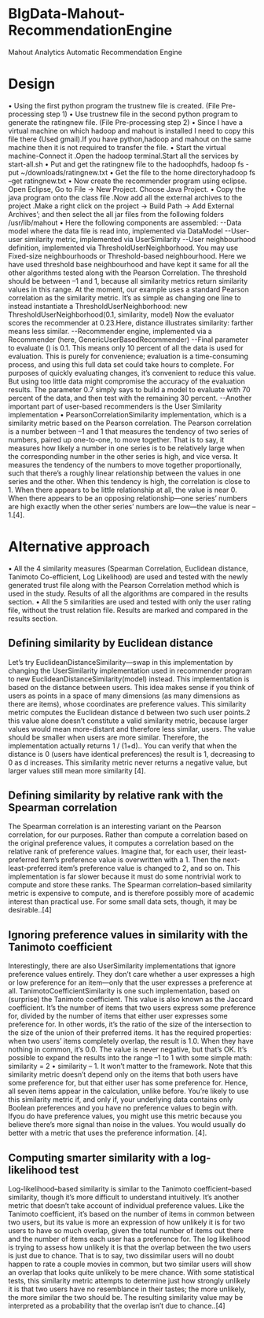 # BIgData-Mahout-RecommendationEngine
Mahout Analytics Automatic Recommendation Engine


# Design
•	Using the first python program the trustnew file is created. (File Pre-processing step 1)
•	Use trustnew file in the second python program to generate the ratingnew file. (File Pre-processing step 2)
•	Since I have a virtual machine on which hadoop and mahout is installed I need to copy this file there (Used gmail).If you have python,hadoop and mahout on the same machine then it is not required to transfer the file.
•	Start the virtual machine-Connect it .Open the hadoop terminal.Start all the services by start-all.sh
•	Put and get the ratingnew file to the hadoophdfs, hadoop fs -put ~/downloads/ratingnew.txt 
•	Get the file to the home directoryhadoop fs –get ratingnew.txt
•	Now create the recommender program using eclipse. Open Eclipse, Go to File -> New Project. Choose Java Project.
•	Copy the java program onto the class file .Now add all the external archives to the project .Make a right click on the project -> Build Path -> Add External Archives’; and then select the all jar files from the following folders /usr/lib/mahout
•	Here the following components are assembled: 
--Data model where the data file is read into, implemented via DataModel
--User-user similarity metric, implemented via UserSimilarity
--User neighbourhood definition, implemented via ThresholdUserNeighborhood. You may use Fixed-size neighbourhoods or Threshold-based neighbourhood. Here we have used threshold base neighbourhood and have kept it same for all the other algorithms tested along with the Pearson Correlation. The threshold should be between –1 and 1, because all similarity metrics return similarity values in this range. At the moment, our example uses a standard Pearson correlation as the similarity metric. It’s as simple as changing one line to instead instantiate a ThresholdUserNeighborhood: new ThresholdUserNeighborhood(0.1, similarity, model) Now the evaluator scores the recommender at 0.23.Here, distance illustrates similarity: farther means less similar. 
--Recommender engine, implemented via a Recommender (here, GenericUserBasedRecommender)
--Final parameter to evaluate () is 0.1. This means only 10 percent of all the data is used for evaluation. This is purely for convenience; evaluation is a time-consuming process, and using this full data set could take hours to complete. For purposes of quickly evaluating changes, it’s convenient to reduce this value. But using too little data might compromise the accuracy of the evaluation results. The parameter 0.7 simply says to build a model to evaluate with 70 percent of the data, and then test with the remaining 30 percent.
--Another important part of user-based recommenders is the User Similarity implementation
•	PearsonCorrelationSimilarity implementation, which is a similarity metric based on the Pearson correlation. The Pearson correlation is a number between –1 and 1 that measures the tendency of two series of numbers, paired up one-to-one, to move together. That is to say, it measures how likely a number in one series is to be relatively large when the corresponding number in the other series is high, and vice versa. It measures the tendency of the numbers to move together proportionally, such that there’s a roughly linear relationship between the values in one series and the other. When this tendency is high, the correlation is close to 1. When there appears to be little relationship at all, the value is near 0. When there appears to be an opposing relationship—one series’ numbers are high exactly when the other series’ numbers are low—the value is near –1.[4].

# Alternative approach
•	All the 4 similarity measures (Spearman Correlation, Euclidean distance, Tanimoto Co-efficient, Log Likelihood) are used and tested with the newly generated trust file along with the Pearson Correlation method which is used in the study. Results of all the algorithms are compared in the results section.
•	 All the 5 similarities are used and tested with only the user rating file, without the trust relation file. Results are marked and compared in the results section.
## Defining similarity by Euclidean distance 
Let’s try EuclideanDistanceSimilarity—swap in this implementation by changing the UserSimilarity implementation used in recommender program to new EuclideanDistanceSimilarity(model) instead. This implementation is based on the distance between users. This idea makes sense if you think of users as points in a space of many dimensions (as many dimensions as there are items), whose coordinates are preference values. This similarity metric computes the Euclidean distance d between two such user points.2 this value alone doesn’t constitute a valid similarity metric, because larger values would mean more-distant and therefore less similar, users. The value should be smaller when users are more similar. Therefore, the implementation actually returns 1 / (1+d).. You can verify that when the distance is 0 (users have identical preferences) the result is 1, decreasing to 0 as d increases. This similarity metric never returns a negative value, but larger values still mean more similarity [4].
## Defining similarity by relative rank with the Spearman correlation
The Spearman correlation is an interesting variant on the Pearson correlation, for our purposes. Rather than compute a correlation based on the original preference values, it computes a correlation based on the relative rank of preference values. Imagine that, for each user, their least-preferred item’s preference value is overwritten with a 1. Then the next-least-preferred item’s preference value is changed to 2, and so on. This implementation is far slower because it must do some nontrivial work to compute and store these ranks. The Spearman correlation–based similarity metric is expensive to compute, and is therefore possibly more of academic interest than practical use. For some small data sets, though, it may be desirable..[4]
## Ignoring preference values in similarity with the Tanimoto coefficient
 Interestingly, there are also UserSimilarity implementations that ignore preference values entirely. They don’t care whether a user expresses a high or low preference for an item—only that the user expresses a preference at all. TanimotoCoefficientSimilarity is one such implementation, based on (surprise) the Tanimoto coefficient. This value is also known as the Jaccard coefficient. It’s the number of items that two users express some preference for, divided by the number of items that either user expresses some preference for. In other words, it’s the ratio of the size of the intersection to the size of the union of their preferred items. It has the required properties: when two users’ items completely overlap, the result is 1.0. When they have nothing in common, it’s 0.0. The value is never negative, but that’s OK. It’s possible to expand the results into the range –1 to 1 with some simple math: similarity = 2 • similarity – 1. It won’t matter to the framework. Note that this similarity metric doesn’t depend only on the items that both users have some preference for, but that either user has some preference for. Hence, all seven items appear in the calculation, unlike before. You’re likely to use this similarity metric if, and only if, your underlying data contains only Boolean preferences and you have no preference values to begin with. Ifyou do have preference values, you might use this metric because you believe there’s more signal than noise in the values. You would usually do better with a metric that uses the preference information. [4].
## Computing smarter similarity with a log-likelihood test
Log-likelihood–based similarity is similar to the Tanimoto coefficient–based similarity, though it’s more difficult to understand intuitively. It’s another metric that doesn’t take account of individual preference values. Like the Tanimoto coefficient, it’s based on the number of items in common between two users, but its value is more an expression of how unlikely it is for two users to have so much overlap, given the total number of items out there and the number of items each user has a preference for. The log likelihood is trying to assess how unlikely it is that the overlap between the two users is just due to chance. That is to say, two dissimilar users will no doubt happen to rate a couple movies in common, but two similar users will show an overlap that looks quite unlikely to be mere chance. With some statistical tests, this similarity metric attempts to determine just how strongly unlikely it is that two users have no resemblance in their tastes; the more unlikely, the more similar the two should be. The resulting similarity value may be interpreted as a probability that the overlap isn’t due to chance..[4]
